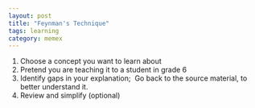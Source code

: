 ```yaml
---
layout: post
title: "Feynman's Technique"
tags: learning
category: memex
---
```


1. Choose a concept you want to learn about
2. Pretend you are teaching it to a student in grade 6
3. Identify gaps in your explanation;  Go back to the source material, to better understand it.
4. Review and simplify \(optional\)